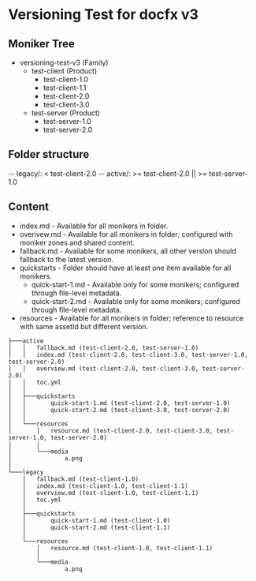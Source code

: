 # Versioning Test for docfx v3

## Moniker Tree

* versioning-test-v3 (Family)
  * test-client (Product)
    * test-client-1.0
    * test-client-1.1
    * test-client-2.0
    * test-client-3.0
  * test-server (Product)
    * test-server-1.0
    * test-server-2.0

## Folder structure

-- legacy/: < test-client-2.0
-- active/: >= test-client-2.0 || >= test-server-1.0

## Content

* index.md - Available for all monikers in folder.
* overivew.md - Available for all monikers in folder; configured with moniker zones and shared content.
* fallback.md - Available for some monikers, all other version should fallback to the latest version.
* quickstarts - Folder should have at least one item available for all monikers.
  * quick-start-1.md - Available only for some monikers; configured through file-level metadata.
  * quick-start-2.md - Available only for some monikers; configured through file-level metadata.
* resources - Available for all monikers in folder; reference to resource with same assetId but different version.

```
├───active
│   │   fallback.md (test-client-2.0, test-server-1.0)
│   │   index.md (test-client-2.0, test-client-3.0, test-server-1.0, test-server-2.0)
│   │   overview.md (test-client-2.0, test-client-3.0, test-server-2.0)
│   │   toc.yml
│   │
│   ├───quickstarts
│   │       quick-start-1.md (test-client-2.0, test-server-1.0)
│   │       quick-start-2.md (test-client-3.0, test-server-2.0)
│   │
│   └───resources
│       │   resource.md (test-client-2.0, test-client-3.0, test-server-1.0, test-server-2.0)
│       │
│       └───media
│               a.png
│
└───legacy
    │   fallback.md (test-client-1.0)
    │   index.md (test-client-1.0, test-client-1.1)
    │   overview.md (test-client-1.0, test-client-1.1)
    │   toc.yml
    │
    ├───quickstarts
    │       quick-start-1.md (test-client-1.0)
    │       quick-start-2.md (test-client-1.1)
    │
    └───resources
        │   resource.md (test-client-1.0, test-client-1.1)
        │
        └───media
                a.png
```